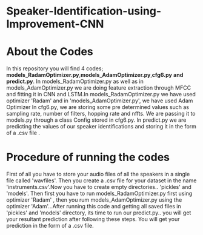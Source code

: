 # Speaker-Identification-using-Improvement-CNN

# About the Codes
In this repository you will find 4 codes; **models_RadamOptimizer.py**,**models_AdamOptimizer.py**,**cfg6.py** **and** **predict.py**. In models_RadamOptimizer.py as well as in models_AdamOptimizer.py we are doing feature extraction through MFCC and fitting it in CNN and LSTM.In models_RadamOptimizer.py we have used optimizer 'Radam' and in 'models_AdamOptimizer.py', we have used Adam Optimizer  In cfg6.py, we are storing some pre determined values such as sampling rate, number of filters, hopping rate and nffts. We are passing it to models.py through a class Config stored in cfg6.py. In predict.py we are predicting the values of our speaker identifications and storing it in the form of a .csv file . 



# Procedure of running the codes
First of all you have to store your audio files of all the speakers in a single file called 'wavfiles'. Then you create a .csv file for your dataset in the name 'instruments.csv'.Now you have to create empty directories.. 'pickles' and 'models'. Then first you have to run models_RadamOptimizer.py first using optimizer 'Radam' , then you rum models_AdamOptimizer.py using the optimizer 'Adam'...After running this code and getting all saved files in 'pickles' and 'models' directory, its time to run our predict.py.. you will get your resultant prediction after following these steps. You will get your prediction in the form of a .csv file.
